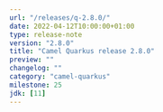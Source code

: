 ```yaml
---
url: "/releases/q-2.8.0/"
date: 2022-04-12T10:00:00+01:00
type: release-note
version: "2.8.0"
title: "Camel Quarkus release 2.8.0"
preview: ""
changelog: ""
category: "camel-quarkus"
milestone: 25
jdk: [11]
---
```

